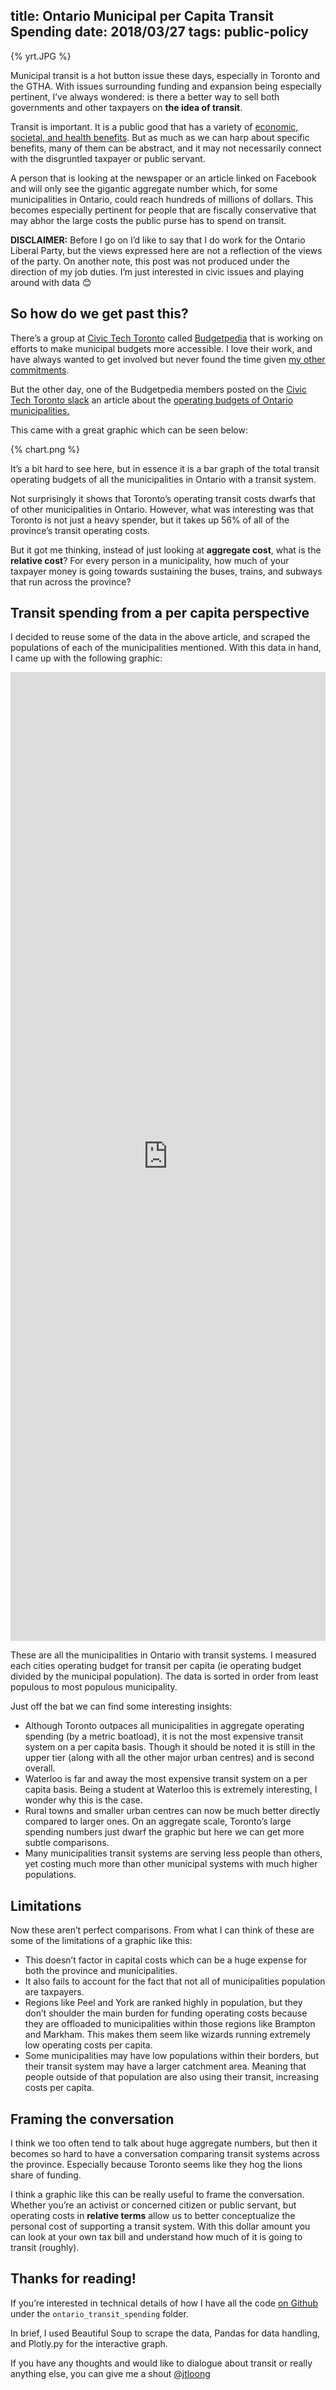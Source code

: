 title: Ontario Municipal per Capita Transit Spending
date: 2018/03/27
tags: public-policy
---

{% yrt.JPG %}

Municipal transit is a hot button issue these days, especially in Toronto and the GTHA. With issues surrounding funding and expansion being especially pertinent, I’ve always wondered: is there a better way to sell both governments and other taxpayers on **the idea of transit**.

Transit is important. It is a public good that has a variety of [economic, societal, and health benefits](http://www.apta.com/resources/statistics/Pages/benefits.aspx). But as much as we can harp about specific benefits, many of them can be abstract, and it may not necessarily connect with the disgruntled taxpayer or public servant.

A person that is looking at the newspaper or an article linked on Facebook and will only see the gigantic aggregate number which, for some municipalities in Ontario, could reach hundreds of millions of dollars. This becomes especially pertinent for people that are fiscally conservative that may abhor the large costs the public purse has to spend on transit.

**DISCLAIMER:** Before I go on I’d like to say that I do work for the Ontario Liberal Party, but the views expressed here are not a reflection of the views of the party. On another note, this post was not produced under the direction of my job duties. I’m just interested in civic issues and playing around with data 😊

## So how do we get past this?

There’s a group at [Civic Tech Toronto](https://civictech.ca) called [Budgetpedia](http://budgetpedia.ca/) that is working on efforts to make municipal budgets more accessible. I love their work, and have always wanted to get involved but never found the time given [my other commitments](http://joshualoong.com/projects).

But the other day, one of the Budgetpedia members posted on the [Civic Tech Toronto slack](civictechto.slack.com/) an article about the [operating budgets of Ontario municipalities.](http://tabs.budgetpedia.ca/comparison_of_public_transit_operating_costs_of_ontario_municipalities_2016/index.html)

This came with a great graphic which can be seen below:

{% chart.png %}

It’s a bit hard to see here, but in essence it is a bar graph of the total transit operating budgets of all the municipalities in Ontario with a transit system.

Not surprisingly it shows that Toronto’s operating transit costs dwarfs that of other municipalities in Ontario. However, what was interesting was that Toronto is not just a heavy spender, but it takes up 56% of all of the province’s transit operating costs.

But it got me thinking, instead of just looking at **aggregate cost**, what is the **relative cost**? For every person in a municipality, how much of your taxpayer money is going towards sustaining the buses, trains, and subways that run across the province?

## Transit spending from a per capita perspective

I decided to reuse some of the data in the above article, and scraped the populations of each of the municipalities mentioned. With this data in hand, I came up with the following graphic:

<iframe allowfullscreen="" frameborder="0" height="1550" mozallowfullscreen="" msallowfullscreen="" oallowfullscreen="" src="https://plot.ly/~joshua-t-loong/10.embed?link=false&amp;modebar=false&amp;logo=false" webkitallowfullscreen="" width="100%"></iframe>

These are all the municipalities in Ontario with transit systems. I measured each cities operating budget for transit per capita (ie operating budget divided by the municipal population). The data is sorted in order from least populous to most populous municipality.

Just off the bat we can find some interesting insights:

- Although Toronto outpaces all municipalities in aggregate operating spending (by a metric boatload), it is not the most expensive transit system on a per capita basis. Though it should be noted it is still in the upper tier (along with all the other major urban centres) and is second overall.
- Waterloo is far and away the most expensive transit system on a per capita basis. Being a student at Waterloo this is extremely interesting, I wonder why this is the case.
- Rural towns and smaller urban centres can now be much better directly compared to larger ones. On an aggregate scale, Toronto’s large spending numbers just dwarf the graphic but here we can get more subtle comparisons.
- Many municipalities transit systems are serving less people than others, yet costing much more than other municipal systems with much higher populations.

## Limitations

Now these aren’t perfect comparisons. From what I can think of these are some of the limitations of a graphic like this:

- This doesn’t factor in capital costs which can be a huge expense for both the province and municipalities.
- It also fails to account for the fact that not all of municipalities population are taxpayers.
- Regions like Peel and York are ranked highly in population, but they don’t shoulder the main burden for funding operating costs because they are offloaded to municipalities within those regions like Brampton and Markham. This makes them seem like wizards running extremely low operating costs per capita.
- Some municipalities may have low populations within their borders, but their transit system may have a larger catchment area. Meaning that people outside of that population are also using their transit, increasing costs per capita.

## Framing the conversation

I think we too often tend to talk about huge aggregate numbers, but then it becomes so hard to have a conversation comparing transit systems across the province. Especially because Toronto seems like they hog the lions share of funding.

I think a graphic like this can be really useful to frame the conversation. Whether you’re an activist or concerned citizen or public servant, but operating costs in **relative terms** allow us to better conceptualize the personal cost of supporting a transit system. With this dollar amount you can look at your own tax bill and understand how much of it is going to transit (roughly).

## Thanks for reading!

 If you’re interested in technical details of how I have all the code [on Github](https://github.com/jtloong/blog_projects) under the `ontario_transit_spending` folder.

 In brief, I used Beautiful Soup to scrape the data, Pandas for data handling, and Plotly.py for the interactive graph.

If you have any thoughts and would like to dialogue about transit or really anything else, you can give me a shout [@jtloong](https://twitter.com/jtloong)
